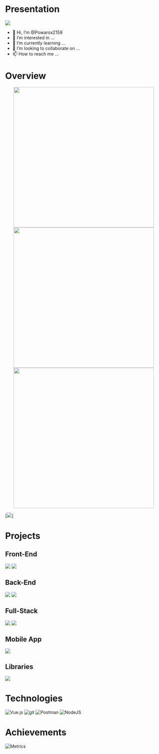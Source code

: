
# Presentation
![](https://komarev.com/ghpvc/?username=Powarox2159&style=flat&color=348AF4&label=Profile+Views)
- 👋 Hi, I’m @Powarox2159
- 👀 I’m interested in ...
- 🌱 I’m currently learning ...
- 💞️ I’m looking to collaborate on ...
- 📫 How to reach me ...


# Overview
<p align="center">
	<img width="450em" src="https://github-readme-stats.vercel.app/api?username=Powarox2159&show_icons=true&include_all_commits=true&count_private=true&hide_border=true&theme=dark" />
	<img width="450em" src="https://github-readme-streak-stats.herokuapp.com/?user=Powarox2159&include_all_commits=true&hide_border=true&theme=dark"/>
	<img width="450em" src="https://github-readme-stats.vercel.app/api/top-langs/?username=Powarox2159&layout=compact&custom_title=Most used languages by Powarox&langs_count=10&include_all_commits=true&hide_progress=true&hide_border=true&theme=dark&hide=">
	<img width="450em"/>
</p>

[![](https://tokei.rs/b1/github/Powarox2159/Dataviz-Sncf)]

# Projects
## Front-End
[![](https://github-readme-stats.vercel.app/api/pin/?username=Powarox2159&repo=Dataviz-Sncf&hide_border=true&theme=dark)](https://github.com/Powarox2159/Dataviz-Sncf)
[![](https://github-readme-stats.vercel.app/api/pin/?username=Powarox2159&repo=TodoList&hide_border=true&theme=dark)](https://github.com/Powarox2159/TodoList)

## Back-End
[![](https://github-readme-stats.vercel.app/api/pin/?username=Powarox2159&repo=Projet-BibliothequePHP&hide_border=true&theme=dark)](https://github.com/Powarox2159/Projet-BibliothequePHP)
[![](https://github-readme-stats.vercel.app/api/pin/?username=Powarox2159&repo=Projet-ProgrammationWeb&hide_border=true&theme=dark)](https://github.com/Powarox2159/Projet-ProgrammationWeb)

## Full-Stack
[![](https://github-readme-stats.vercel.app/api/pin/?username=Powarox2159&repo=SnowMan&hide_border=true&theme=dark)](https://github.com/Powarox2159/SnowMan)
[![](https://github-readme-stats.vercel.app/api/pin/?username=Powarox2159&repo=TradingCryptoBot&hide_border=true&theme=dark)](https://github.com/Powarox2159/TradingCryptoBot)

## Mobile App
[![](https://github-readme-stats.vercel.app/api/pin/?username=Powarox2159&repo=Fitup&hide_border=true&theme=dark)](https://github.com/Powarox2159/Fitup)

## Libraries
[![](https://github-readme-stats.vercel.app/api/pin/?username=Powarox2159&repo=robindev-metadata&hide_border=true&theme=dark)](https://github.com/Powarox2159/robindev-metadata)


# Technologies
![Vue.js](https://img.shields.io/badge/vuejs-%2335495e.svg?style=for-the-badge&logo=vuedotjs&logoColor=%234FC08D)
![git](https://img.shields.io/badge/Git-F05032?style=for-the-badge&logo=git&logoColor=white)
![Postman](https://img.shields.io/badge/Postman-FF6C37?style=for-the-badge&logo=postman&logoColor=white)
![NodeJS](https://img.shields.io/badge/node.js-6DA55F?style=for-the-badge&logo=node.js&logoColor=white)
<!--- ![React](https://img.shields.io/badge/react-%2320232a.svg?style=for-the-badge&logo=react&logoColor=%2361DAFB) --->


# Achievements
![Metrics](https://metrics.lecoq.io/Powarox2159?template=classic&base.header=0&base.activity=0&base.community=0&base.repositories=0&base.metadata=0&achievements=1&achievements.threshold=X&achievements.secrets=true&achievements.display=compact&achievements.limit=10&config.timezone=Europe%2FParis)


<!---![Metrics](https://metrics.lecoq.io/Powarox2159?template=classic&people=1&people.limit=24&people.size=28&people.types=followers%2C%20following&people.identicons=false&people.shuffle=false&config.timezone=Europe%2FParis)--->




<!---
Powarox2159/Powarox2159 is a ✨ special ✨ repository because its `README.md` (this file) appears on your GitHub profile.
You can click the Preview link to take a look at your changes.

[![Top Langs](https://github-readme-stats.vercel.app/api/top-langs/?username=Powarox2159&layout=compact)](https://github.com/Powarox2159/github-readme-stats)

[![Hits](https://hits.seeyoufarm.com/api/count/incr/badge.svg?url=https%3A%2F%2Fgithub.com%2FPowarox2159%2FTradingCryptoBot&count_bg=%2379C83D&title_bg=%23555555&icon=vue-dot-js.svg&icon_color=%23348AF4&title=Project+Views&edge_flat=false)](https://hits.seeyoufarm.com)
--->
